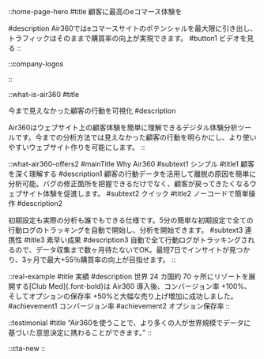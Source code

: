 ::home-page-hero
#title
顧客に最高のeコマース体験を

#description
Air360ではeコマースサイトのポテンシャルを最大限に引き出し、トラフィックはそのままで購買率の向上が実現できます。
#button1
ビデオを見る
::

::company-logos

::

::what-is-air360
#title
<!-- 不透明なユーザーの行動を可視化する -->
今まで見えなかった顧客の行動を可視化
#description
<!-- Air360はウェブサイト上の顧客体験を分析するツールです。今までのツールや分析方法ではわからなかったユーザーの行動を明らかにし、ユーザーフレンドリーなウェブサイトの作成をサポートします。 -->
<!-- なぜ購入しなかったの？なぜ離脱してしまったの？今の分析方法で答えは見つかりますか？ -->
Air360はウェブサイト上の顧客体験を簡単に理解できるデジタル体験分析ツールです。今までの分析方法では見えなかった顧客の行動を明らかにし、より使いやすいウェブサイト作りを可能にします。
::

::what-air360-offers2
#mainTitle
Why Air360
#subtext1
シンプル
#title1
顧客を深く理解する
#description1
顧客の行動データを活用して離脱の原因を簡単に分析可能。バグの修正箇所を把握できるだけでなく、顧客が戻ってきたくなるウェブサイト体験を促進します。
#subtext2
クイック
#title2
ノーコードで簡単操作
#description2
<!-- エンジニア不要！簡単な設定だけで分析を開始できます。
データ収集まで数ヶ月待たずに、リアルタイムで直ぐインサイトを得られます。 -->
<!-- 自動で全て行動ログがトラッキングされるので、データ収集まで数ヶ月待たないでOK。最短7日でインサイトが見つかり、3ヶ月で最大+55％購買率の向上が目指せます。 -->
初期設定も実際の分析も誰でもできる仕様です。5分の簡単な初期設定で全ての行動ログのトラッキングを自動で開始し、分析を開始できます。
#subtext3
連携性
#title3
素早い成果
#description3
自動で全て行動ログがトラッキングされるので、データ収集まで数ヶ月待たないでOK。最短7日でインサイトが見つかり、3ヶ月で最大+55％購買率の向上が目指せます。
::

::real-example
#title
実績
#description
世界 24 カ国約 70 ヶ所にリゾートを展開する[Club Med]{.font-bold}は Air360 導入後、コンバージョン率 +100%、そしてオプションの保存率 +50%と大幅な売り上げ増加に成功しました。
#achievement1
コンバージョン率
#achievement2
オプション保存率
::

::testimonial
#title
“Air360を使うことで、より多くの人が世界規模でデータに基づいた意思決定に携わることができます。”
::

::cta-new
::
